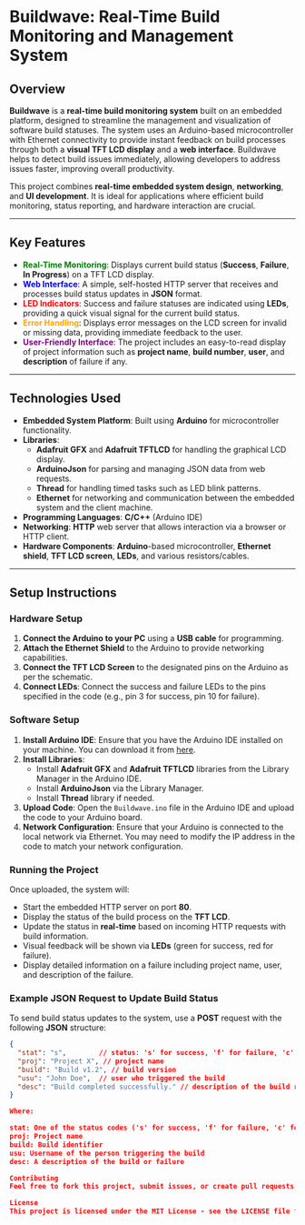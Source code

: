 # Buildwave: Real-Time Build Monitoring and Management System

## Overview
**Buildwave** is a **real-time build monitoring system** built on an embedded platform, designed to streamline the management and visualization of software build statuses. The system uses an Arduino-based microcontroller with Ethernet connectivity to provide instant feedback on build processes through both a **visual TFT LCD display** and a **web interface**. Buildwave helps to detect build issues immediately, allowing developers to address issues faster, improving overall productivity.

This project combines **real-time embedded system design**, **networking**, and **UI development**. It is ideal for applications where efficient build monitoring, status reporting, and hardware interaction are crucial.

---

## Key Features

- <span style="color:green;">**Real-Time Monitoring**</span>: Displays current build status (**Success**, **Failure**, **In Progress**) on a TFT LCD display.
- <span style="color:blue;">**Web Interface**</span>: A simple, self-hosted HTTP server that receives and processes build status updates in **JSON** format.
- <span style="color:red;">**LED Indicators**</span>: Success and failure statuses are indicated using **LEDs**, providing a quick visual signal for the current build status.
- <span style="color:orange;">**Error Handling**</span>: Displays error messages on the LCD screen for invalid or missing data, providing immediate feedback to the user.
- <span style="color:purple;">**User-Friendly Interface**</span>: The project includes an easy-to-read display of project information such as **project name**, **build number**, **user**, and **description** of failure if any.

---

## Technologies Used

- **Embedded System Platform**: Built using **Arduino** for microcontroller functionality.
- **Libraries**:
  - **Adafruit GFX** and **Adafruit TFTLCD** for handling the graphical LCD display.
  - **ArduinoJson** for parsing and managing JSON data from web requests.
  - **Thread** for handling timed tasks such as LED blink patterns.
  - **Ethernet** for networking and communication between the embedded system and the client machine.
- **Programming Languages**: **C/C++** (Arduino IDE)
- **Networking**: **HTTP** web server that allows interaction via a browser or HTTP client.
- **Hardware Components**: **Arduino**-based microcontroller, **Ethernet shield**, **TFT LCD screen**, **LEDs**, and various resistors/cables.

---

## Setup Instructions

### Hardware Setup
1. **Connect the Arduino to your PC** using a **USB cable** for programming.
2. **Attach the Ethernet Shield** to the Arduino to provide networking capabilities.
3. **Connect the TFT LCD Screen** to the designated pins on the Arduino as per the schematic.
4. **Connect LEDs**: Connect the success and failure LEDs to the pins specified in the code (e.g., pin 3 for success, pin 10 for failure).

### Software Setup
1. **Install Arduino IDE**: Ensure that you have the Arduino IDE installed on your machine. You can download it from [here](https://www.arduino.cc/en/software).
2. **Install Libraries**:
   - Install **Adafruit GFX** and **Adafruit TFTLCD** libraries from the Library Manager in the Arduino IDE.
   - Install **ArduinoJson** via the Library Manager.
   - Install **Thread** library if needed.
3. **Upload Code**: Open the `Buildwave.ino` file in the Arduino IDE and upload the code to your Arduino board.
4. **Network Configuration**: Ensure that your Arduino is connected to the local network via Ethernet. You may need to modify the IP address in the code to match your network configuration.

### Running the Project
Once uploaded, the system will:
- Start the embedded HTTP server on port **80**.
- Display the status of the build process on the **TFT LCD**.
- Update the status in **real-time** based on incoming HTTP requests with build information.
- Visual feedback will be shown via **LEDs** (green for success, red for failure).
- Display detailed information on a failure including project name, user, and description of the failure.

### Example JSON Request to Update Build Status
To send build status updates to the system, use a **POST** request with the following **JSON** structure:
```json
{
  "stat": "s",        // status: 's' for success, 'f' for failure, 'c' for constructing, etc.
  "proj": "Project X", // project name
  "build": "Build v1.2", // build version
  "usu": "John Doe",  // user who triggered the build
  "desc": "Build completed successfully." // description of the build result
}

Where:

stat: One of the status codes ('s' for success, 'f' for failure, 'c' for constructing, etc.)
proj: Project name
build: Build identifier
usu: Username of the person triggering the build
desc: A description of the build or failure

Contributing
Feel free to fork this project, submit issues, or create pull requests. Any improvements or bug fixes are welcome!

License
This project is licensed under the MIT License - see the LICENSE file for details.
